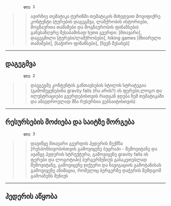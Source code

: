 


            დღე 1
>> ავირჩიე თემატიკა ტურიზმი
>> თემატიკის მიხედვით მოვიფიქრე კონტენტი
	(ტურების დაგეგმვა, ლაშქრობის ისტორიები, მოგზაურთა თამაშები და მოგზაურობის ფინანსები)
>> განვსაზღვრე შესაბამისად ხუთი გვერდი: 
	[მთავარი], დაგეგმილი [ტურები/ლაშქრობები], hiking games [მხიარული თამაშები],  [საჭირო ფინანსები], [ჩვენ შესახებ]
--------------------------------------------------
დაგეგმვა
--------------------------------------------------
            დღე 2
>> დავგეგმე კონტენტის განთავსების სტილის სტრატეგია
	(გამომეყენებინა gravity falls (რა არის?) ის ფერები,ლოგო და ილუსტრაციები გვერდებისთვის
	რადგან ჯდება ჩემ თემატიკაში და ამავდროულად მზა რესურსია ვებსაიტისთვის)
--------------------------------------------------
რესურსების მოძიება და საიტზე მორგება
--------------------------------------------------
            დღე 3
>> დავიწყე მთავარი გვერდის ჰედერის შექმნა 
    [რესპონსივობისთვის გამოვიყენე ბუცრაპი - შემოვიტანე და ავაწყე ჰედერის სტრუქტურა, გამოვიყენე gravity falls ის ფერები და ლოგოტიპი]
    ბურგერმენიუს გასაკეთებლად შემოვიტანე, გამოვიყენე ჯიქუერი და ნავიგაციის გამოტანისას გამოვიყენე ანიმაცია, რომელიც ბურგერზე დაჭერის შემდგომ გამოაჩენს მენიუს
--------------------------------------------------
ჰედერის აწყობა
--------------------------------------------------